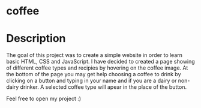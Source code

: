 # coffee

# Description

The goal of this project was to create a simple website in order to learn basic HTML, CSS and JavaScript.
I have decided to created a page showing of different coffee types and recipies by hovering on the coffee image.
At the bottom of the page you may get help choosing a coffee to drink by clicking on a button and typing in your name and if you are a dairy or non-dairy drinker. 
A selected coffee type will apear in the place of the button. 

Feel free to open my project :) 
